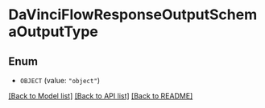 # DaVinciFlowResponseOutputSchemaOutputType

## Enum


* `OBJECT` (value: `"object"`)


[[Back to Model list]](../README.md#documentation-for-models) [[Back to API list]](../README.md#documentation-for-api-endpoints) [[Back to README]](../README.md)


